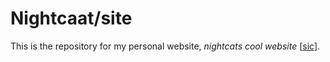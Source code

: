 # Nightcaat/site
This is the repository for my personal website, *nightcats cool website* [[sic](http://en.wikipedia.org/wiki/Sic)].